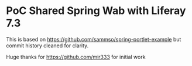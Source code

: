 # PoC Shared Spring Wab with Liferay 7.3

This is based on https://github.com/sammso/spring-portlet-example but commit history cleaned for clarity.

Huge thanks for https://github.com/mir333 for initial work


